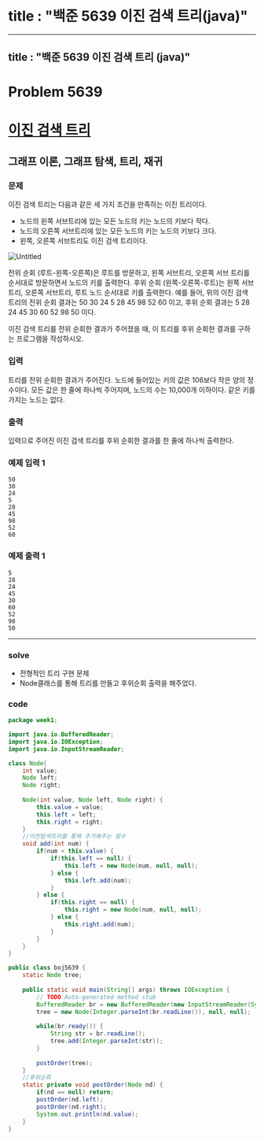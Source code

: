 # title : "백준 5639 이진 검색 트리(java)"

---

## title : "백준 5639 이진 검색 트리 (java)"

# Problem 5639

# [이진 검색 트리](https://www.acmicpc.net/problem/5639)

## 그래프 이론, 그래프 탐색, 트리, 재귀

### 문제

이진 검색 트리는 다음과 같은 세 가지 조건을 만족하는 이진 트리이다.

- 노드의 왼쪽 서브트리에 있는 모든 노드의 키는 노드의 키보다 작다.
- 노드의 오른쪽 서브트리에 있는 모든 노드의 키는 노드의 키보다 크다.
- 왼쪽, 오른쪽 서브트리도 이진 검색 트리이다.

![Untitled](https://s3-us-west-2.amazonaws.com/secure.notion-static.com/fdda31cf-70fb-4184-b134-b69e280cc304/Untitled.png)

전위 순회 (루트-왼쪽-오른쪽)은 루트를 방문하고, 왼쪽 서브트리, 오른쪽 서브 트리를 순서대로 방문하면서 노드의 키를 출력한다. 후위 순회 (왼쪽-오른쪽-루트)는 왼쪽 서브트리, 오른쪽 서브트리, 루트 노드 순서대로 키를 출력한다. 예를 들어, 위의 이진 검색 트리의 전위 순회 결과는 50 30 24 5 28 45 98 52 60 이고, 후위 순회 결과는 5 28 24 45 30 60 52 98 50 이다.

이진 검색 트리를 전위 순회한 결과가 주어졌을 때, 이 트리를 후위 순회한 결과를 구하는 프로그램을 작성하시오.

### 입력

트리를 전위 순회한 결과가 주어진다. 노드에 들어있는 키의 값은 106보다 작은 양의 정수이다. 모든 값은 한 줄에 하나씩 주어지며, 노드의 수는 10,000개 이하이다. 같은 키를 가지는 노드는 없다.

### 출력

입력으로 주어진 이진 검색 트리를 후위 순회한 결과를 한 줄에 하나씩 출력한다.

### 예제 입력 1

```
50
30
24
5
28
45
98
52
60
```

### 예제 출력 1

```
5
28
24
45
30
60
52
98
50
```

---

### solve

- 전형적인 트리 구현 문제
- Node클래스를 통해 트리를 만들고 후위순회 출력을 해주었다.

### code
```java
package week1;

import java.io.BufferedReader;
import java.io.IOException;
import java.io.InputStreamReader;

class Node{
	int value;
	Node left;
	Node right;
	
	Node(int value, Node left, Node right) {
		this.value = value;
		this.left = left;
		this.right = right;
	}
	//이진탐색트리를 통해 추가해주는 함수
	void add(int num) {
		if(num < this.value) {
			if(this.left == null) {
				this.left = new Node(num, null, null);
			} else {
				this.left.add(num);
			}
		} else {
			if(this.right == null) {
				this.right = new Node(num, null, null);
			} else {
				this.right.add(num);
			}
		}
	}
}

public class boj5639 {
	static Node tree;
	
	public static void main(String[] args) throws IOException {
		// TODO Auto-generated method stub
		BufferedReader br = new BufferedReader(new InputStreamReader(System.in));
		tree = new Node(Integer.parseInt(br.readLine()), null, null);
		
		while(br.ready()) {
			String str = br.readLine();
			tree.add(Integer.parseInt(str));
		}
		
		postOrder(tree);
	}
	//후위순회
	static private void postOrder(Node nd) {
		if(nd == null) return;
		postOrder(nd.left);
		postOrder(nd.right);
		System.out.println(nd.value);
	}
}
```